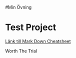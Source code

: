 #Min Övning
# Test Project
[Länk till Mark Down Cheatsheet](https://github.com/adam-p/markdown-here/wiki/Markdown-Cheatsheet)

Worth The Trial
